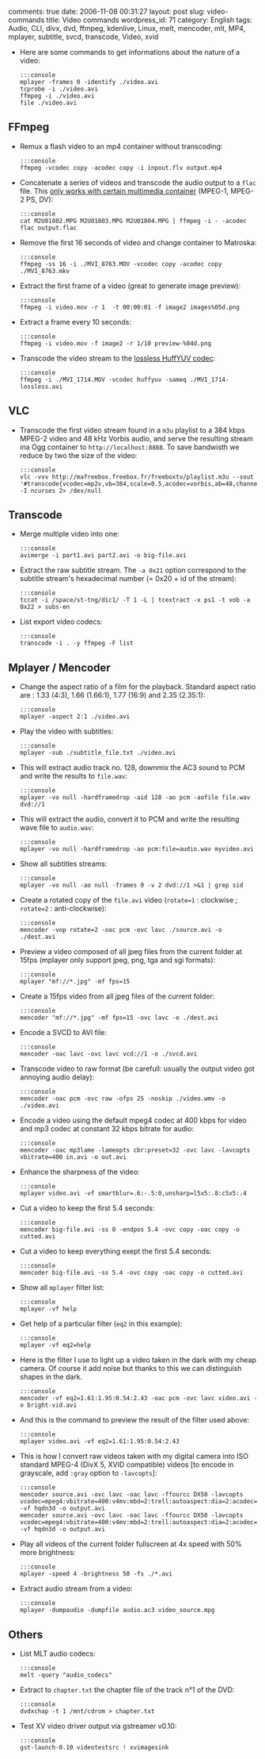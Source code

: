 comments: true
date: 2006-11-08 00:31:27
layout: post
slug: video-commands
title: Video commands
wordpress_id: 71
category: English
tags: Audio, CLI, divx, dvd, ffmpeg, kdenlive, Linux, melt, mencoder, mlt, MP4, mplayer, subtitle, svcd, transcode, Video, xvid

  * Here are some commands to get informations about the nature of a video:

        :::console
        mplayer -frames 0 -identify ./video.avi
        tcprobe -i ./video.avi
        ffmpeg -i ./video.avi
        file ./video.avi

## FFmpeg

  * Remux a flash video to an mp4 container without transcoding:

        :::console
        ffmpeg -vcodec copy -acodec copy -i inpout.flv output.mp4

  * Concatenate a series of videos and transcode the audio output to a `flac` file. This [only works with certain multimedia container](http://ffmpeg.org/faq.html#SEC29) (MPEG-1, MPEG-2 PS, DV):

        :::console
        cat M2U01802.MPG M2U01803.MPG M2U01804.MPG | ffmpeg -i - -acodec flac output.flac

  * Remove the first 16 seconds of video and change container to Matroska:

        :::console
        ffmpeg -ss 16 -i ./MVI_8763.MOV -vcodec copy -acodec copy ./MVI_8763.mkv

  * Extract the first frame of a video (great to generate image preview):

        :::console
        ffmpeg -i video.mov -r 1  -t 00:00:01 -f image2 images%05d.png

  * Extract a frame every 10 seconds:

        :::console
        ffmpeg -i video.mov -f image2 -r 1/10 preview-%04d.png

  * Transcode the video stream to the [lossless HuffYUV codec](http://en.wikipedia.org/wiki/Huffyuv):

        :::console
        ffmpeg -i ./MVI_1714.MOV -vcodec huffyuv -sameq ./MVI_1714-lossless.avi

## VLC

  * Transcode the first video stream found in a `m3u` playlist to a 384 kbps MPEG-2 video and 48 kHz Vorbis audio, and serve the resulting stream ina Ogg container to `http://localhost:8888`. To save bandwisth we reduce by two the size of the video:

        :::console
        vlc -vvv http://mafreebox.freebox.fr/freeboxtv/playlist.m3u --sout '#transcode{vcodec=mp2v,vb=384,scale=0.5,acodec=vorbis,ab=48,channels=1}:standard{access=http,mux=ogg,url=:8888}' -I ncurses 2> /dev/null

## Transcode

  * Merge multiple video into one:

        :::console
        avimerge -i part1.avi part2.avi -o big-file.avi

  * Extract the raw subtitle stream. The `-a 0x21` option correspond to the subtitle stream's hexadecimal number (= 0x20 + id of the stream):

        :::console
        tccat -i /space/st-tng/dic1/ -T 1 -L | tcextract -x ps1 -t vob -a 0x22 > subs-en

  * List export video codecs:

        :::console
        transcode -i . -y ffmpeg -F list

## Mplayer / Mencoder

  * Change the aspect ratio of a film for the playback. Standard aspect ratio are : 1.33 (4:3), 1.66 (1.66:1), 1.77 (16:9) and 2.35 (2.35:1):

        :::console
        mplayer -aspect 2:1 ./video.avi

  * Play the video with subtitles:

        :::console
        mplayer -sub ./subtitle_file.txt ./video.avi

  * This will extract audio track no. 128, downmix the AC3 sound to PCM and write the results to `file.wav`:

        :::console
        mplayer -vo null -hardframedrop -aid 128 -ao pcm -aofile file.wav dvd://1

  * This will extract the audio, convert it to PCM and write the resulting wave file to `audio.wav`:

        :::console
        mplayer -vo null -hardframedrop -ao pcm:file=audio.wav myvideo.avi

  * Show all subtitles streams:

        :::console
        mplayer -vo null -ao null -frames 0 -v 2 dvd://1 >&1 | grep sid

  * Create a rotated copy of the `file.avi` video (`rotate=1` : clockwise ; `rotate=2` : anti-clockwise):

        :::console
        mencoder -vop rotate=2 -oac pcm -ovc lavc ./source.avi -o ./dest.avi

  * Preview a video composed of all jpeg files from the current folder at 15fps (mplayer only support jpeg, png, tga and sgi formats):

        :::console
        mplayer "mf://*.jpg" -mf fps=15

  * Create a 15fps video from all jpeg files of the current folder:

        :::console
        mencoder "mf://*.jpg" -mf fps=15 -ovc lavc -o ./dest.avi

  * Encode a SVCD to AVI file:

        :::console
        mencoder -oac lavc -ovc lavc vcd://1 -o ./svcd.avi

  * Transcode video to raw format (be carefull: usually the output video got annoying audio delay):

        :::console
        mencoder -oac pcm -ovc raw -ofps 25 -noskip ./video.wmv -o ./video.avi

  * Encode a video using the default mpeg4 codec at 400 kbps for video and mp3 codec at constant 32 kbps bitrate for audio:

        :::console
        mencoder -oac mp3lame -lameopts cbr:preset=32 -ovc lavc -lavcopts vbitrate=400 in.avi -o out.avi

  * Enhance the sharpness of the video:

        :::console
        mplayer video.avi -vf smartblur=.6:-.5:0,unsharp=l5x5:.8:c5x5:.4

  * Cut a video to keep the first 5.4 seconds:

        :::console
        mencoder big-file.avi -ss 0 -endpos 5.4 -ovc copy -oac copy -o cutted.avi

  * Cut a video to keep everything exept the first 5.4 seconds:

        :::console
        mencoder big-file.avi -ss 5.4 -ovc copy -oac copy -o cutted.avi

  * Show all `mplayer` filter list:

        :::console
        mplayer -vf help

  * Get help of a particular filter (`eq2` in this example):

        :::console
        mplayer -vf eq2=help

  * Here is the filter I use to light up a video taken in the dark with my cheap camera. Of course it add noise but thanks to this we can distinguish shapes in the dark.

        :::console
        mencoder -vf eq2=1.61:1.95:0.54:2.43 -oac pcm -ovc lavc video.avi -o bright-vid.avi

  * And this is the command to preview the result of the filter used above:

        :::console
        mplayer video.avi -vf eq2=1.61:1.95:0.54:2.43

  * This is how I convert raw videos taken with my digital camera into ISO standard MPEG-4 (DivX 5, XVID compatible) videos [to encode in grayscale, add `:gray` option to `-lavcopts`]:

        :::console
        mencoder source.avi -ovc lavc -oac lavc -ffourcc DX50 -lavcopts vcodec=mpeg4:vbitrate=400:v4mv:mbd=2:trell:autoaspect:dia=2:acodec=mp3:abitrate=32:vpass=1 -vf hqdn3d -o output.avi
        mencoder source.avi -ovc lavc -oac lavc -ffourcc DX50 -lavcopts vcodec=mpeg4:vbitrate=400:v4mv:mbd=2:trell:autoaspect:dia=2:acodec=mp3:abitrate=32:vpass=2 -vf hqdn3d -o output.avi

  * Play all videos of the current folder fullscreen at 4x speed with 50% more brightness:

        :::console
        mplayer -speed 4 -brightness 50 -fs ./*.avi

  * Extract audio stream from a video:

        :::console
        mplayer -dumpaudio -dumpfile audio.ac3 video_source.mpg

## Others

  * List MLT audio codecs:

        :::console
        melt -query "audio_codecs"

  * Extract to `chapter.txt` the chapter file of the track n°1 of the DVD:

        :::console
        dvdxchap -t 1 /mnt/cdrom > chapter.txt

  * Test XV video driver output via gstreamer v0.10:

        :::console
        gst-launch-0.10 videotestsrc ! xvimagesink

